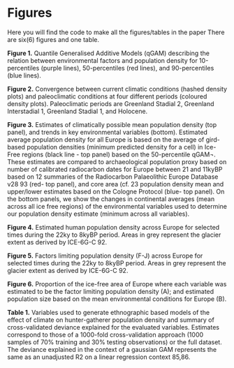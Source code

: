 # Figures

Here you will find the code to make all the figures/tables in the paper
There are six(6) figures and one table.

**Figure 1.** Quantile Generalised Additive Models (qGAM) describing the relation between environmental factors and population density for 10-percentiles (purple lines), 50-percentiles (red lines), and 90-percentiles (blue lines). 

**Figure 2.** Convergence between current climatic conditions (hashed density plots) and paleoclimatic conditions at four different periods (coloured density plots). Paleoclimatic periods are Greenland Stadial 2, Greenland Interstadial 1, Greenland Stadial 1, and Holocene.

**Figure 3.** Estimates of climatically possible mean population density (top panel), and trends in key environmental variables (bottom). Estimated average population density for all Europe is based on the average of gird-based population densities (minimum predicted density for a cell) in Ice-Free regions (black line - top panel) based on the 50-percentile qGAM¬. These estimates are compared to archaeological population proxy based on number of calibrated radiocarbon dates for Europe between 21 and 11kyBP based on 12 summaries of the Radiocarbon Palaeolithic Europe Database v28 93 (red- top panel), and core area (cf. 23 population density mean and upper/lower estimates based on the Cologne Protocol (blue- top panel). On the bottom panels, we show the changes in continental averages (mean across all ice free regions) of the environmental variables used to determine our population density estimate (minimum across all variables).

**Figure 4.** Estimated human population density across Europe for selected times during the 22ky to 8kyBP period. Areas in grey represent the glacier extent as derived by ICE-6G-C 92.

**Figure 5.** Factors limiting population density (F-J) across Europe for selected times during the 22ky to 8kyBP period. Areas in grey represent the glacier extent as derived by ICE-6G-C 92.

**Figure 6.** Proportion of the ice-free area of Europe where each variable was estimated to be the factor limiting population density (A); and estimated population size based on the mean environmental conditions for Europe (B). 

**Table 1.** Variables used to generate ethnographic based models of the effect of climate on hunter-gatherer population density and summary of cross-validated deviance explained for the evaluated variables. Estimates correspond to those of a 1000-fold cross-validation approach (1000 samples of 70% training and 30% testing observations) or the full dataset. The deviance explained in the context of a gaussian GAM represents the same as an unadjusted R2 on a linear regression context 85,86.
